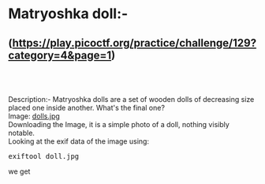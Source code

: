 # Matryoshka doll:-<br>
## (https://play.picoctf.org/practice/challenge/129?category=4&page=1)
<br><br><br>
Description:- Matryoshka dolls are a set of wooden dolls of decreasing size placed one inside another. What's the final one? <br> Image: [dolls.jpg](https://mercury.picoctf.net/static/5ef2e9103d55972d975437f68175b9ab/dolls.jpg)<br>
Downloading the Image, it is a simple photo of a doll, nothing visibly notable.<br>
Looking at the exif data of the image using:<br>
<pre>
exiftool doll.jpg
</pre>
we get 

